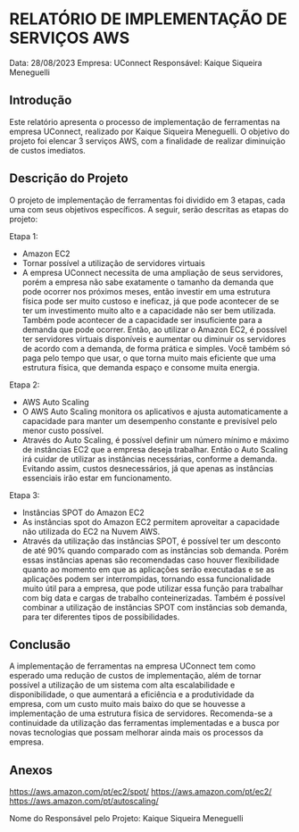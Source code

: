 # RELATÓRIO DE IMPLEMENTAÇÃO DE SERVIÇOS AWS

Data: 28/08/2023
Empresa: UConnect 
Responsável: Kaique Siqueira Meneguelli

## Introdução
Este relatório apresenta o processo de implementação de ferramentas na empresa UConnect, realizado por Kaique Siqueira Meneguelli. O objetivo do projeto foi elencar 3 serviços AWS, com a finalidade de realizar diminuição de custos imediatos.

## Descrição do Projeto
O projeto de implementação de ferramentas foi dividido em 3 etapas, cada uma com seus objetivos específicos. A seguir, serão descritas as etapas do projeto:

Etapa 1: 
- Amazon EC2
- Tornar possível a utilização de servidores virtuais
- A empresa UConnect necessita de uma ampliação de seus servidores, porém a empresa não sabe exatamente o tamanho da demanda que pode ocorrer nos próximos meses, então investir em uma estrutura física pode ser muito custoso e ineficaz, já que pode acontecer de se ter um investimento muito alto e a capacidade não ser bem utilizada. Também pode acontecer de a capacidade ser insuficiente para a demanda que pode ocorrer. Então, ao utilizar o Amazon EC2, é possível ter servidores virtuais disponíveis e aumentar ou diminuir os servidores de acordo com a demanda, de forma prática e simples. Você também só paga pelo tempo que usar, o que torna muito mais eficiente que uma estrutura física, que demanda espaço e consome muita energia.

Etapa 2: 
- AWS Auto Scaling
- O AWS Auto Scaling monitora os aplicativos e ajusta automaticamente a capacidade para manter um desempenho constante e previsível pelo menor custo possível.
- Através do Auto Scaling, é possível definir um número mínimo e máximo de instâncias EC2 que a empresa deseja trabalhar. Então o Auto Scaling irá cuidar de utilizar as instâncias necessárias, conforme a demanda. Evitando assim, custos desnecessários, já que apenas as instâncias essenciais irão estar em funcionamento.

Etapa 3: 
- Instâncias SPOT do Amazon EC2
- As instâncias spot do Amazon EC2 permitem aproveitar a capacidade não utilizada do EC2 na Nuvem AWS.
- Através da utilização das instâncias SPOT, é possível ter um desconto de até 90% quando comparado com as instâncias sob demanda. Porém essas instâncias apenas são recomendadas caso houver flexibilidade quanto ao momento em que as aplicações serão executadas e se as aplicações podem ser interrompidas, tornando essa funcionalidade muito útil para a empresa, que pode utilizar essa função para trabalhar com big data e cargas de trabalho conteinerizadas. Também é possível combinar a utilização de instâncias SPOT com instâncias sob demanda, para ter diferentes tipos de possibilidades.



## Conclusão
A implementação de ferramentas na empresa UConnect tem como esperado uma redução de custos de implementação, além de tornar possível a utilização de um sistema com alta escalabilidade e disponibilidade, o que aumentará a eficiência e a produtividade da empresa, com um custo muito mais baixo do que se houvesse a implementação de uma estrutura física de servidores. Recomenda-se a continuidade da utilização das ferramentas implementadas e a busca por novas tecnologias que possam melhorar ainda mais os processos da empresa.

## Anexos

https://aws.amazon.com/pt/ec2/spot/
https://aws.amazon.com/pt/ec2/
https://aws.amazon.com/pt/autoscaling/

Nome do Responsável pelo Projeto:
Kaique Siqueira Meneguelli
